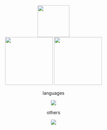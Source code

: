 <div align="center">
  <img height="100em" src=https://media1.tenor.com/images/2eada1bbeb4ed4182079cf00070324a2/tenor.gif?itemid=13903117">
</div>
<div align="center">
  <img height="150em" src="https://github-readme-stats.vercel.app/api/top-langs/?username=tharaguc&layout=compact&theme=onedark">
  <img height="150em" src="https://badge42.vercel.app/api/v2/cl38fm3st003009l95xe7r6ua/stats?cursusId=21&coalitionId=undefined">
</div>

<div align="center">
<p>languages</p>
<img src="https://skillicons.dev/icons?i=c,cpp,bash,python,go,js,solidity" />
<p>others</p>
<img src="https://skillicons.dev/icons?i=cmake,nodejs,react,linux,git,vim" />
</div>
